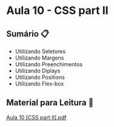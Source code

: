 # Aula 10 - CSS part II

## Sumário 📋

- Utilizando Seletores
- Utilizando Margens
- Utilizando Preenchimentos
- Utilizando Diplays
- Utilizando Positions
- Utilizando Flex-box

## Material para Leitura 📖
[Aula 10 [CSS part II].pdf](https://github.com/franciscodouglas/aula10_dw1/files/13326571/Aula.10.CSS.part.II.pdf)


